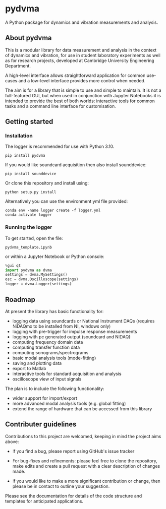 # pydvma

A Python package for dynamics and vibration measurements and analysis.


## About pydvma

This is a modular library for data measurement and analysis in the context of dynamics and vibration, for use in student laboratory experiments as well as for research projects, developed at Cambridge University Engineering Department.

A high-level interface allows straightforward application for common use-cases and a low-level interface provides more control when needed.

The aim is for a library that is simple to use and simple to maintain. It is not a full-featured GUI, but when used in conjunction with Jupyter Notebooks it is intended to provide the best of both worlds: interactive tools for common tasks and a command line interface for customisation.


## Getting started

### Installation

The logger is recommended for use with Python 3.10.

```
pip install pydvma
```

If you would like soundcard acquisition then also install sounddevice:
```
pip install sounddevice
```

Or clone this repository and install using:
```
python setup.py install
```

Alternatively you can use the environment yml file provided:
```
conda env -name logger create -f logger.yml
conda activate logger
```

### Running the logger

To get started, open the file:
```
pydvma_template.ipynb
```

or within a Jupyter Notebook or Python console:
```python
%gui qt
import pydvma as dvma
settings = dvma.MySettings()
osc = dvma.Oscilloscope(settings)
logger = dvma.Logger(settings)
```

## Roadmap

At present the library has basic functionality for:

- logging data using soundcards or National Instrument DAQs (requires NiDAQmx to be installed from NI, windows only)
- logging with pre-trigger for impulse response measurements
- logging with pc generated output (soundcard and NIDAQ)
- computing frequency domain data
- computing transfer function data
- computing sonograms/spectrograms
- basic modal analysis tools (mode-fitting)
- saving and plotting data
- export to Matlab
- interactive tools for standard acquisition and analysis
- oscilloscope view of input signals

The plan is to include the following functionality:

- wider support for import/export
- more advanced modal analysis tools (e.g. global fitting)
- extend the range of hardware that can be accessed from this library


## Contributer guidelines

Contributions to this project are welcomed, keeping in mind the project aims above:

- If you find a bug, please report using GitHub's issue tracker

- For bug-fixes and refinements: please feel free to clone the repository, make edits and create a pull request with a clear description of changes made.

- If you would like to make a more significant contribution or change, then please be in contact to outline your suggestion.

Please see the documentation for details of the code structure and templates for anticipated applications.
<!-- pip install git+https://github.com/torebutlin/pydvma.git -->
<!-- pip install git+https://github.com/js2597/pydvma.git -->